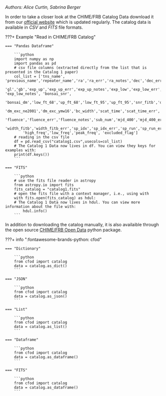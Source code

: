 *Authors: Alice Curtin, Sabrina Berger*

In order to take a closer look at the CHIME/FRB Catalog Data download it from our [official website](https://chime-frb.ca) which is updated regularly.
The catalog data is available in *CSV* and *FITS* file formats.

???+ Example "Read in CHIME/FRB Catalog"

    === "Pandas Dataframe"

        ```python
        import numpy as np
        import pandas as pd
        # csv file columns (extracted directly from the list that is presented in the Catalog 1 paper)
        col_list = ['tns_name', 'previous_name','repeater_name','ra','ra_err','ra_notes','dec','dec_err','dec_notes',
            'gl','gb','exp_up','exp_up_err','exp_up_notes','exp_low','exp_low_err', 'exp_low_notes', 'bonsai_snr',
            'bonsai_dm','low_ft_68','up_ft_68','low_ft_95','up_ft_95','snr_fitb','dm_fitb','dm_fitb_err',
            'dm_exc_ne2001','dm_exc_ymw16','bc_width','scat_time','scat_time_err','flux','flux_err','flux_notes',
            'fluence','fluence_err','fluence_notes','sub_num','mjd_400','mjd_400_err','mjd_inf','mjd_inf_err',
            'width_fitb','width_fitb_err','sp_idx','sp_idx_err','sp_run','sp_run_err',
            'high_freq','low_freq','peak_freq', 'excluded_flag']  
        # reading in the csv file
        df = pd.read_csv("catalog1.csv",usecols=col_list)
        # The Catalog 1 Data now lives in df. You can view they keys for examples with: 
        print(df.keys())
        ```

    === "FITS"

        ```python
        # use the fits file reader in astropy
        from astropy.io import fits
        fits_catalog = "catalog1.fits"
        # open the fits file with a context manager, i.e., using with
        with fits.open(fits_catalog) as hdul:
        # The Catalog 1 Data now lives in hdul. You can view more information about the file with: 
            hdul.info()        
        ```

In addition to downloading the catalog manually, it is also availaible through the open source [CHIME/FRB Open Data](https://github.com/chime-frb-open-data/chime-frb-open-data) python package. 

???+ info ":fontawesome-brands-python: cfod"

    
    === "Dictionary"

        ```python
        from cfod import catalog
        data = catalog.as_dict()
        ```
    
    === "JSON"

        ```python
        from cfod import catalog
        data = catalog.as_json()
        ```
    
    === "List"

        ```python
        from cfod import catalog
        data = catalog.as_list()
        ```
    
    === "Dataframe"

        ```python
        from cfod import catalog
        data = catalog.as_dataframe()
        ```

    === "FITS"

        ```python
        from cfod import catalog
        data = catalog.as_dataframe()
        ```

    
